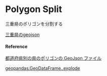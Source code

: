 Polygon Split
===============


三重県のポリゴンを分割する

[三重県のgeojson](https://github.com/ohwada/World_Countries/blob/main/geojson/japan_prefectures/geojson/mie.geojson)


#### Reference

[都道府県別の県のポリゴンの GeoJson ファイル](https://github.com/ohwada/World_Countries/tree/main/geojson/japan_prefectures)

[geopandas.GeoDataFrame..explode](https://geopandas.org/en/stable/docs/reference/api/geopandas.GeoDataFrame.explode.html)
